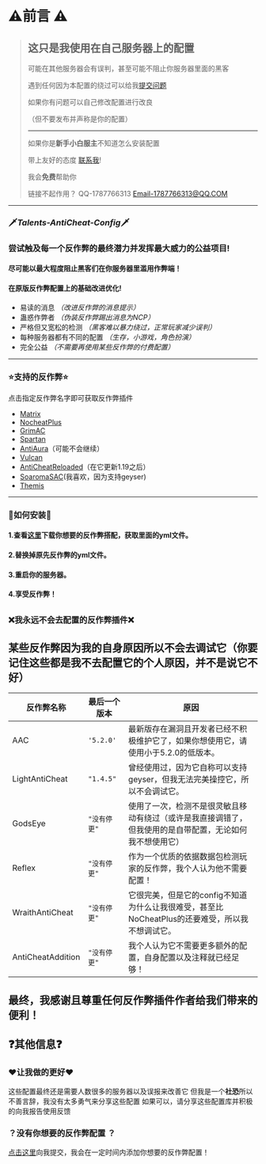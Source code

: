 # ⚠️前言 ⚠️

> ## 这只是我使用在自己服务器上的配置
>
> 可能在其他服务器会有误判，甚至可能不阻止你服务器里面的黑客
> 
> 遇到任何因为本配置的绕过可以给我[提交问题](https://github.com/TalentsDX/Talents-anticheat-config/issues/new/choose)
> 
> 如果你有问题可以自己修改配置进行改良
> 
> （但不要发布并声称是你的配置）
> 
> ---
> 如果你是**新手小白服主**不知道怎么安装配置
> 
>带上友好的态度 [联系我](https://qm.qq.com/cgi-bin/qm/qr?k=R0L6OiGpg-kWrQqN9aLLuVgArLZyGrFg&noverify=0)!
>
>我会**免费**帮助你
> 
> 链接不起作用？
> QQ-1787766313
> Email-1787766313@QQ.COM

---
### 🗡*Talents-AntiCheat-Config*🗡
 ### 尝试触及每一个反作弊的最终潜力并发挥最大威力的公益项目!
 #### 尽可能以最大程度阻止黑客们在你服务器里滥用作弊端！
#### 在原版反作弊配置上的基础改进优化!
- 易读的消息 *（改进反作弊的消息提示）*
- 蛊惑作弊者 *（伪装反作弊踢出消息为NCP）*
- 严格但又宽松的检测 *（黑客难以暴力绕过，正常玩家减少误判）*
- 每种服务器都有不同的配置 *（生存，小游戏，角色扮演）*
- 完全公益 *（不需要再使用某些反作弊的付费配置）*
 
---
### **⭐支持的反作弊⭐**
点击指定反作弊名字即可获取反作弊插件
 - [Matrix](https://matrix.rip)
 - [NocheatPlus](https://github.com/Updated-NoCheatPlus/NoCheatPlus)
 - [GrimAC](https://grim.ac)
 - [Spartan](https://www.spigotmc.org/resources/spartan-advanced-anti-cheat-cheat-detection-hack-blocker-1-7-1-19-2-10-summer-sale.25638/)
 - [AntiAura](https://www.spigotmc.org/resources/antiaura-%C2%BB-reliable-cheat-detection-%C2%BB-anti-cheat-plugin.1368/update?update=16048)（可能不会继续）
 - [Vulcan](https://www.spigotmc.org/resources/vulcan-anti-cheat-advanced-cheat-detection-1-7-1-19.83626/)
 - [AntiCheatReloaded](https://www.spigotmc.org/resources/anticheatreloaded.23799/)（在它更新1.19之后）
 - [SoaromaSAC](https://www.spigotmc.org/resources/soaromasac-lightweight-cheat-detection-system-for-java-bedrock.87702/)(我喜欢，因为支持geyser)
 - [Themis](https://www.spigotmc.org/resources/themis-anti-cheat-1-17-1-18-1-19-bedrock-support-paper-compatibility-free-optimized.90766/)
 
---
### 🔧如何安装🔧

#### 1.查看[这里](https://github.com/TalentsDX/Talents-anticheat-config/releases)下载你想要的反作弊搭配，获取里面的yml文件。
####  2.替换掉原先反作弊的yml文件。
####  3.重启你的服务器。
#### 4.享受反作弊！


##  

### ❌我永远不会去配置的反作弊插件❌
 ## 某些反作弊因为我的自身原因所以不会去调试它（你要记住这些都是我不去配置它的个人原因，并不是说它不好）

|反作弊名称                |最后一个版本                         |    原因                     |
|----------------|-------------------------------|-----------------------------|
|AAC|`'5.2.0'`            |最新版存在漏洞且开发者已经不积极维护它了，如果你想使用它，请使用小于5.2.0的低版本。|
|LightAntiCheat          |`"1.4.5"`            |曾经使用过，因为它自称可以支持geyser，但我无法完美操控它，所以不会调试它。            |
|GodsEye          |`"没有停更"`            |使用了一次，检测不是很灵敏且移动有绕过（或许是我直接调错了，但我使用的是自带配置，无论如何我不想使用它）            |
|Reflex          |`"没有停更"`            |作为一个优质的依据数据包检测玩家的反作弊，我个人认为他不需要配置！            |
|WraithAntiCheat          |`"没有停更"`            |它很完美，但是它的config不知道为什么让我很难受，甚至比NoCheatPlus的还要难受，所以我不想调试它。            |
|AntiCheatAddition          |`"没有停更"`            |我个人认为它不需要更多额外的配置，自身配置以及注释就已经足够！            |

## **最终，我感谢且尊重任何反作弊插件作者给我们带来的便利！**
## ❓其他信息❓
### ❤让我做的更好❤
这些配置最终还是需要人数很多的服务器以及误报来改善它
但我是一个**社恐**所以不善言辞，我没有太多勇气来分享这些配置
如果可以，请分享这些配置库并积极的向我报告使用反馈

### ？没有你想要的反作弊配置 ？
[点击这里](https://github.com/TalentsDX/Talents-anticheat-config/issues/new/choose)向我提交，我会在一定时间内添加你想要的反作弊配置！
